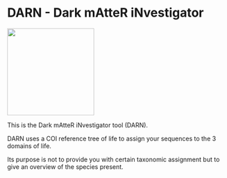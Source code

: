 # DARN - Dark mAtteR iNvestigator


<img src="(https://raw.githubusercontent.com/hariszaf/darn/main/figures/darn_logo.png" width="200" height="200">



This is the Dark mAtteR iNvestigator tool (DARN).

DARN uses a COI reference tree of life to assign your sequences to the 3 domains of life.

Its purpose is not to provide you with certain taxonomic assignment but to give an overview of the species present. 

